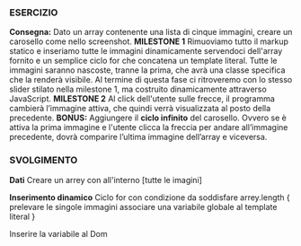 ### ESERCIZIO
**Consegna:**
Dato un array contenente una lista di cinque immagini, creare un carosello come nello screenshot.
**MILESTONE 1**
Rimuoviamo tutto il markup statico e inseriamo tutte le immagini dinamicamente servendoci dell'array fornito e un semplice ciclo for che concatena un template literal.
Tutte le immagini saranno nascoste, tranne la prima, che avrà una classe specifica che la renderà visibile.
Al termine di questa fase ci ritroveremo con lo stesso slider stilato nella milestone 1, ma costruito dinamicamente attraverso JavaScript.
**MILESTONE 2**
Al click dell'utente sulle frecce, il programma cambierà l’immagine attiva, che quindi verrà visualizzata al posto della precedente.
**BONUS:**
Aggiungere il **ciclo infinito** del carosello. Ovvero se è attiva la prima immagine e l'utente clicca la freccia per andare all’immagine precedente, dovrà comparire l’ultima immagine dell’array e viceversa.

### SVOLGIMENTO 

**Dati**
Creare un arrey con all'interno [tutte le imagini]

**Inserimento dinamico**
Ciclo for con condizione da soddisfare arrey.length {
    prelevare le singole immagini 
    associare una variabile globale al template literal 
}

Inserire la variabile al Dom 